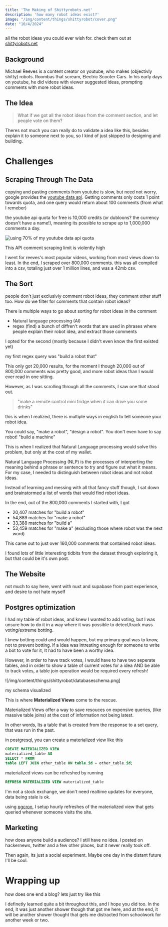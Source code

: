```yaml
---
title: 'The Making of Shittyrobots.net'
description: 'how many robot ideas exist?'
image: "/img/content/things/shittyrobot/cover.png"
date: "10/4/2024"
---
```


all the robot ideas you could ever wish for. check them out at [shittyrobots.net](https://shittyrobots.net) 

## Background

Michael Reeves is a content creator on youtube, who makes (objectivly shitty) robots. Roombas that scream, Electric Scooter Cars.
In his early days on youtube, he did videos with viewer suggested ideas, prompting comments with more robot ideas.

## The Idea

> What if we got all the robot ideas from the comment section, and let people vote on them?

Theres not much you can really do to validate a idea like this, besides explain it to someone next to you, so I kind of just skipped to designing and building.

# Challenges

## Scraping Through The Data

copying and pasting comments from youtube is slow, but need not worry, google provides the [youtube data api](https://developers.google.com/youtube/v3/docs).
Getting comments only costs 1 point towards quota, and one query would return about 100 comments (from what I remeber)

the youtube api quota for free is 10,000 credits (or dubloons? the currency doesn't have a name!), meaning its possible to scrape up to 1,000,000 comments a day.

![using 70% of my youtube data api quota](/img/content/things/shittyrobot/quotausage.png)
<figcaption>This API comment scraping limit is violently high</figcaption>

I went for reeves's most popular videos, working from most views down to least.
In the end, I scraped over 800,000 comments. this was all compiled into a csv, totaling just over 1 million lines, and was a 42mb csv.

## The Sort

people don't just exclusivly comment robot ideas, they comment other stuff too. How do we filter for comments that contain robot ideas? 

There is multiple ways to go about sorting for robot ideas in the comment

- Natural language processing (AI)
- regex (find) a bunch of diffren't words that are used in phrases where people explain their robot idea, and extract those comments

I opted for the second (mostly because I didn't even know the first existed yet)

my first regex query was "build a robot that"

This only got 20,000 results,
for the moment I though 20,000 out of 800,000 comments was pretty good, and more robot ideas than I would ever read in one sitting.

However, as I was scrolling through all the comments, I saw one that stood out.

> "make a remote control mini fridge when it can drive you some drinks"

this is when I realized, there is multiple ways in english to tell someone your robot idea.

You could say, "make a robot", "design a robot". You don't even have to say robot!
"build a machine"

This is when I realized that Natural Language processing would solve this problem, but only at the cost of my wallet.

Natural Language Processing (NLP) is the processes of interperting the meaning behind a phrase or sentence to try and figure out what it means. For my case, I needed to distinguish between robot ideas and not robot ideas.

Instead of learning and messing with all that fancy stuff though, I sat down and brainstormed a list of words that would find robot ideas.

In the end, out of the 800,000 comments I started with, I got 
- 20,407 matches for "build a robot"
- 54,889 matches for "make a robot"
- 33,388 matches for "build a"
- 53,459 matches for "make a" (excluding those where robot was the next word)

This came out to just over 160,000 comments that contained robot ideas.

I found lots of little interesting tidbits from the dataset through exploring it, but that could be it's own post.

## The Website

not much to say here, went with nuxt and supabase from past experience, and desire to not hate myself

## Postgres optimization

I had my table of robot ideas, and knew I wanted to add voting, but I was unsure how to do it in a way where it was possible to detect/track mass voting/extreme botting.

I knew botting could and would happen, but my primary goal was to know, not to prevent botting.
If a idea was intresting enough for someone to write a bot to vote for it, It had to have been a worthy idea.

However, in order to have track votes, I would have to have two seperate tables, and in order to show a table of current votes for a idea AND be able to track votes, a table join operation would be required every refresh!

![/img/content/things/shittyrobot/databaseschema.png]
<figcaption>my schema visualized</figcaption>

This is where **Materialized Views** come to the rescue. 

Materialized Views offer a way to save resouces on expensive queries, (like massive table joins) at the cost of information not being latest.

In other words, Its a table that is created from the response to a set query, that was run in the past.

in postgresql, you can create a materialized view like this

```sql
CREATE MATERIALIZED VIEW
materialized_table AS
SELECT * FROM
table LEFT JOIN other_table ON table.id = other_table.id;
```
	
materialized views can be refreshed by running	

```sql
REFRESH MATERIALIZED VIEW materialized_table
```

I'm not a stock exchange, we don't need realtime updates for everyone, data being stale is ok.

using [pgcron](https://github.com/citusdata/pg_cron), I setup hourly refreshes of the materialized view that gets queried whenever someone visits the site.

## Marketing 

how does anyone build a audience? I still have no idea. I posted on hackernews, twitter and a few other places, but it never really took off. 

Then again, its just a social experiment. Maybe one day in the distant future I'll be cool.

# Wrapping up

how does one end a blog? lets just try like this

I definetly learned quite a bit throughout this, and I hope you did too. In the end, it was just another shower though that got me here, and at the end, it will be another shower thought that gets me distracted from schoolwork for another week or two.
